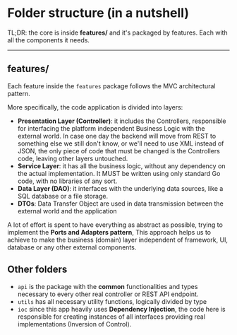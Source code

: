 # Folder structure (in a nutshell)

TL;DR: the core is inside **features/** and it's packaged by features. Each with all the components it needs.

---

## features/

Each feature inside the `features` package follows the MVC architectural pattern.

More specifically, the code application is divided into layers:

* **Presentation Layer (Controller)**: it includes the Controllers, responsible for interfacing
  the platform independent Business Logic with the external world. In case one day the backend will move from REST to
  something else we still don't know, or we'll need to use XML instead of JSON,
  the only piece of code that must be changed is the Controllers code, leaving other layers untouched.
* **Service Layer**: it has all the business logic, without any dependency on the actual implementation.
  It MUST be written using only standard Go code, with no libraries of any sort.
* **Data Layer (DAO)**: it interfaces with the underlying data sources, like a SQL database or a file storage.
* **DTOs**: Data Transfer Object are used in data transmission between the external world and the application

A lot of effort is spent to have everything as abstract as possible, trying to implement the **Ports and Adapters
pattern**,
This approach helps us to achieve to make the business (domain) layer independent
of framework, UI, database or any other external components.

## Other folders

* `api` is the package with the **common** functionalities and types necessary to every other real controller or REST
  API endpoint.
* `utils` has all necessary utility functions, logically divided by type
* `ioc` since this app heavily uses **Dependency Injection**, the code here is responsible for
  creating instances of all interfaces providing real implementations (Inversion of Control).
